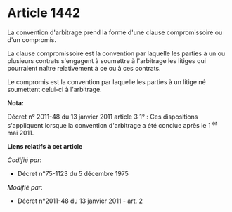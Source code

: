 # Article 1442

La convention d'arbitrage prend la forme d'une clause compromissoire ou d'un compromis. 

La clause compromissoire est la convention par laquelle les parties à un ou plusieurs contrats s'engagent à soumettre à
l'arbitrage les litiges qui pourraient naître relativement à ce ou à ces contrats. 

Le compromis est la convention par laquelle les parties à un litige né soumettent celui-ci à l'arbitrage.

**Nota:**

Décret n° 2011-48 du 13 janvier 2011 article 3 1° : Ces dispositions s'appliquent lorsque la convention d'arbitrage a été
conclue après le 1
  <sup>er</sup> mai 2011.

**Liens relatifs à cet article**

_Codifié par_:

  - Décret n°75-1123 du 5 décembre 1975

_Modifié par_:

  - Décret n°2011-48 du 13 janvier 2011 - art. 2
